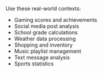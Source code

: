 Use these real-world contexts:
- Gaming scores and achievements
- Social media post analysis
- School grade calculations
- Weather data processing
- Shopping and inventory
- Music playlist management
- Text message analysis
- Sports statistics 